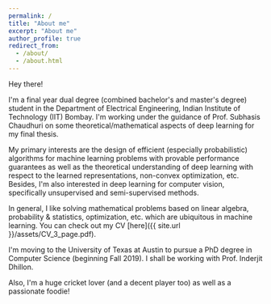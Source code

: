 ```yaml
---
permalink: /
title: "About me"
excerpt: "About me"
author_profile: true
redirect_from: 
  - /about/
  - /about.html
---
```


Hey there!

I'm a final year dual degree (combined bachelor's and master's degree) student in the Department of Electrical Engineering, Indian Institute of Technology (IIT) Bombay. I'm working under the guidance of Prof. Subhasis Chaudhuri on some theoretical/mathematical aspects of deep learning for my final thesis.

My primary interests are the design of efficient (especially probabilistic) algorithms for machine learning problems with provable performance guarantees as well as the theoretical understanding of deep learning with respect to the learned representations, non-convex optimization, etc. Besides, I'm also interested in deep learning for computer vision, specifically unsupervised and semi-supervised methods.

In general, I like solving mathematical problems based on linear algebra, probability & statistics, optimization, etc. which are ubiquitous in machine learning. You can check out my CV [here]({{ site.url }}/assets/CV_3_page.pdf).

I'm moving to the University of Texas at Austin to pursue a PhD degree in Computer Science (beginning Fall 2019). I shall be working with Prof. Inderjit Dhillon.

Also, I'm a huge cricket lover (and a decent player too) as well as a passionate foodie!

